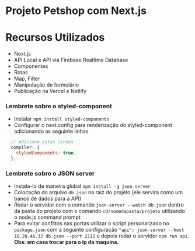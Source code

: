 # Projeto Petshop com Next.js

# Recursos Utilizados

- Next.js
- API Local e API via Firebase Realtime Database
- Componentes
- Rotas
- Map, Filter
- Manipulação de formulário
- Publicação na Vercel e Netlify

### Lembrete sobre o styled-component

- Instalar `npm install styled-components`
- Configurar o next.config para renderização do styled-component adicionando as seguinte linhas

```javascript
  // Adicione estas linhas
  compiler: {
    styledComponents: true,
  },
```

### Lembrete sobre o JSON server

- Instala-lo de maneira global `npm install -g json-server`
- Colocação do arquivo `db.json` na raiz do projeto (ele servira como um banco de dados para a API)
- Rodar o servidor com o comando `json-server --watch db.json` dentro da pasta do projeto com o comando `cd/nomedapasta/projeto` utilizando o node.js command prompt
- Para evitar conflitos nas portas utilizar o script personalizado no `package.json` com a seguinte configuração `"api": json-server --host 10.20.46.32 db.json --port 2112` e depois rodar o servidor `npm run api`. **Obs: em casa trocar para o ip da maquina.**
